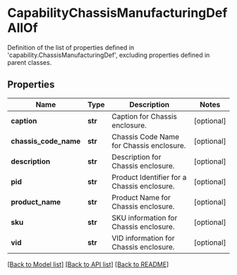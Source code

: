 # CapabilityChassisManufacturingDefAllOf

Definition of the list of properties defined in 'capability.ChassisManufacturingDef', excluding properties defined in parent classes.
## Properties
Name | Type | Description | Notes
------------ | ------------- | ------------- | -------------
**caption** | **str** | Caption for Chassis enclosure. | [optional] 
**chassis_code_name** | **str** | Chassis Code Name for Chassis enclosure. | [optional] 
**description** | **str** | Description for Chassis enclosure. | [optional] 
**pid** | **str** | Product Identifier for a Chassis enclosure. | [optional] 
**product_name** | **str** | Product Name for Chassis enclosure. | [optional] 
**sku** | **str** | SKU information for Chassis enclosure. | [optional] 
**vid** | **str** | VID information for Chassis enclosure. | [optional] 

[[Back to Model list]](../README.md#documentation-for-models) [[Back to API list]](../README.md#documentation-for-api-endpoints) [[Back to README]](../README.md)


